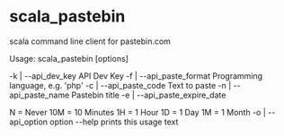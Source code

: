 scala_pastebin
==============

scala command line client for pastebin.com

Usage: scala_pastebin [options]

  -k <value> | --api_dev_key <value>
        API Dev Key
  -f <value> | --api_paste_format <value>
        Programming language, e.g. 'php'
  -c <value> | --api_paste_code <value>
        Text to paste
  -n <value> | --api_paste_name <value>
        Pastebin title
  -e <value> | --api_paste_expire_date <value>

N = Never
10M = 10 Minutes
1H = 1 Hour
1D = 1 Day
1M = 1 Month
  -o <value> | --api_option <value>
        option
  --help
        prints this usage text